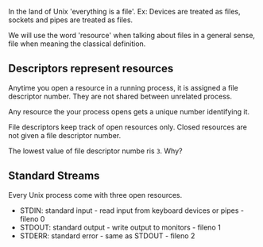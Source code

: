 In the land of Unix 'everything is a file'. Ex: Devices are treated as files, sockets and pipes are treated as files.

We will use the word 'resource' when talking about files in a general sense, file when meaning the classical definition.

## Descriptors represent resources

Anytime you open a resource in a running process, it is assigned a file descriptor number. They are not shared between unrelated process.

Any resource the your process opens gets a unique number identifying it.

File descriptors keep track of open resources only. Closed resources are not given a file descriptor number.

The lowest value of file descriptor numbe ris `3`. Why?

## Standard Streams

Every Unix process come with three open resources.

- STDIN: standard input - read input from keyboard devices or pipes - fileno 0
- STDOUT: standard output - write output to monitors - fileno 1
- STDERR: standard error - same as STDOUT - fileno 2

